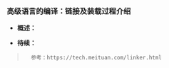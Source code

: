 ### 高级语言的编译：链接及装载过程介绍
- **概述：**
>
>
>
>
>
>
>
>
>
>
>
>
>
>

- **待续：**
>       参考：https://tech.meituan.com/linker.html
>
>
>
>
>
>
>
>
>
>
>
>
>
>
